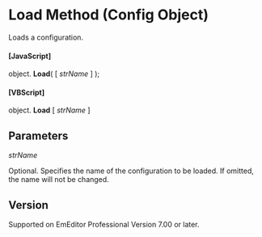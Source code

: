 # Load Method (Config Object)

Loads a configuration.

#### \[JavaScript\]

object. **Load**( \[ _strName_ \] );

#### \[VBScript\]

object. **Load** \[ _strName_ \]

## Parameters

_strName_

Optional. Specifies the name of the configuration to be loaded. If omitted, the name will not be changed.

## Version

Supported on EmEditor Professional Version 7.00 or later.
